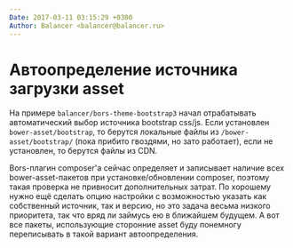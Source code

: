 ```yaml
---
Date: 2017-03-11 03:15:29 +0300
Author: Balancer <balancer@balancer.ru>
---
```


# Автоопределение источника загрузки asset

На примере `balancer/bors-theme-bootstrap3` начал отрабатывать
автоматический выбор источника bootstrap css/js. Если установлен
`bower-asset/bootstrap`, то берутся локальные файлы из
`/bower-asset/bootstrap/` (пока прибито гвоздями, но зато работает), если
не установлен, то берутся файлы из CDN.

Bors-плагин composer'а сейчас определяет и записывает наличие всех
bower-asset-пакетов при установке/обновлении composer, поэтому такая
проверка не привносит дополнительных затрат. По хорошему нужно ещё
сделать опцию настройки с возможностью указать как собственный источник,
так и версию, но это задача весьма низкого приоритета, так что вряд ли
займусь ею в ближайшем будущем. А вот все пакеты, использующие сторонние
asset буду понемногу переписывать в такой вариант автоопределения.
